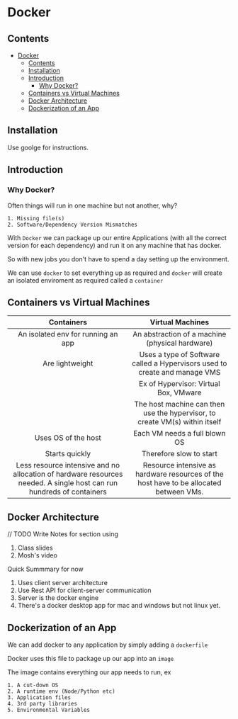 # Docker

## Contents

<!-- toc -->

- [Docker](#docker)
  - [Contents](#contents)
  - [Installation](#installation)
  - [Introduction](#introduction)
    - [Why Docker?](#why-docker)
  - [Containers vs Virtual Machines](#containers-vs-virtual-machines)
  - [Docker Architecture](#docker-architecture)
  - [Dockerization of an App](#dockerization-of-an-app)

<!-- tocstop -->

## Installation

Use goolge for instructions.

## Introduction

### Why Docker?

Often things will run in one machine but not another, why?

    1. Missing file(s)
    2. Software/Dependency Version Mismatches

With `Docker` we can package up our entire Applications (with all the correct version for each dependency) and run it on any machine that has docker.

So with new jobs you don't have to spend a day setting up the environment.

We can use `docker` to set everything up as required and `docker` will create an isolated enviroment as required called a `container`

## Containers vs Virtual Machines

|                                                      Containers                                                      |                                    Virtual Machines                                    |
| :------------------------------------------------------------------------------------------------------------------: | :------------------------------------------------------------------------------------: |
|                                          An isolated env for running an app                                          |                    An abstraction of a machine (physical hardware)                     |
|                                                   Are lightweight                                                    |       Uses a type of Software called a Hypervisors used to create and manage VMS       |
|                                                                                                                      |                         Ex of Hypervisor: Virtual Box, VMware                          |
|                                                                                                                      |      The host machine can then use the hypervisor, to create VM(s) within itself       |
|                                                 Uses OS of the host                                                  |                             Each VM needs a full blown OS                              |
|                                                    Starts quickly                                                    |                                Therefore slow to start                                 |
| Less resource intensive and no allocation of hardware resources needed. A single host can run hundreds of containers | Resource intensive as hardware resources of the host have to be allocated between VMs. |

## Docker Architecture

// TODO
Write Notes for section using

1. Class slides
2. Mosh's video

Quick Summmary for now

1. Uses client server architecture
2. Use Rest API for client-server communication
3. Server is the docker engine
4. There's a docker desktop app for mac and windows but not linux yet.

## Dockerization of an App

We can add docker to any application by simply adding a `dockerfile`

Docker uses this file to package up our app into an `image`

The image contains everything our app needs to run, ex

    1. A cut-down OS
    2. A runtime env (Node/Python etc)
    3. Application files
    4. 3rd party libraries
    5. Environmental Variables
